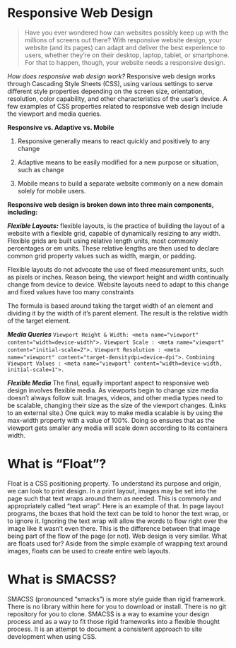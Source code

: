 # Responsive Web Design

>Have you ever wondered how can websites possibly keep up with the millions of screens out there? With responsive website design, your website (and its pages) can adapt and deliver the best experience to users, whether they’re on their desktop, laptop, tablet, or smartphone. For that to happen, though, your website needs a responsive design.

_How does responsive web design work?_
Responsive web design works through Cascading Style Sheets (CSS), using various settings to serve different style properties depending on the screen size, orientation, resolution, color capability, and other characteristics of the user’s device. A few examples of CSS properties related to responsive web design include the viewport and media queries.

**Responsive vs. Adaptive vs. Mobile**
1. Responsive generally means to react quickly and positively to any change

1. Adaptive means to be easily modified for a new purpose or situation, such as change

1. Mobile means to build a separate website commonly on a new domain solely for mobile users.

**Responsive web design is broken down into three main components, including:**

_**Flexible Layouts:**_
flexible layouts, is the practice of building the layout of a website with a flexible grid, capable of dynamically resizing to any width. Flexible grids are built using relative length units, most commonly percentages or em units. These relative lengths are then used to declare common grid property values such as width, margin, or padding.

Flexible layouts do not advocate the use of fixed measurement units, such as pixels or inches. Reason being, the viewport height and width continually change from device to device. Website layouts need to adapt to this change and fixed values have too many constraints

The formula is based around taking the target width of an element and dividing it by the width of it’s parent element. The result is the relative width of the target element.

_**Media Queries**_
`Viewport Height & Width: <meta name="viewport" content="width=device-width">.`
`Viewport Scale : <meta name="viewport" content="initial-scale=2">.`
`Viewport Resolution : <meta name="viewport" content="target-densitydpi=device-dpi">.`
`Combining Viewport Values : <meta name="viewport" content="width=device-width, initial-scale=1">.`

_**Flexible Media**_
The final, equally important aspect to responsive web design involves flexible media. As viewports begin to change size media doesn’t always follow suit. Images, videos, and other media types need to be scalable, changing their size as the size of the viewport changes. (Links to an external site.)
One quick way to make media scalable is by using the max-width property with a value of 100%. Doing so ensures that as the viewport gets smaller any media will scale down according to its containers width.

# What is “Float”?

Float is a CSS positioning property. To understand its purpose and origin, we can look to print design. In a print layout, images may be set into the page such that text wraps around them as needed. This is commonly and appropriately called “text wrap”. Here is an example of that.
In page layout programs, the boxes that hold the text can be told to honor the text wrap, or to ignore it. Ignoring the text wrap will allow the words to flow right over the image like it wasn’t even there. This is the difference between that image being part of the flow of the page (or not). Web design is very similar.
What are floats used for?
Aside from the simple example of wrapping text around images, floats can be used to create entire web layouts.

# What is SMACSS?

SMACSS (pronounced “smacks”) is more style guide than rigid framework. There is no library within here for you to download or install. There is no git repository for you to clone. SMACSS is a way to examine your design process and as a way to fit those rigid frameworks into a flexible thought process. It is an attempt to document a consistent approach to site development when using CSS. 